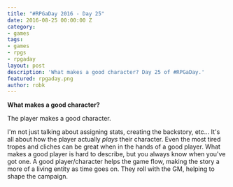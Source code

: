 ```yaml
---
title: "#RPGaDay 2016 - Day 25"
date: 2016-08-25 00:00:00 Z
category:
- games
tags:
- games
- rpgs
- rpgaday
layout: post
description: 'What makes a good character? Day 25 of #RPGaDay.'
featured: rpgaday.png
author: robk
---
```


**What makes a good character?**

The player makes a good character.

I'm not just talking about assigning stats, creating the backstory, etc... It's all about how the player actually *plays* their character. Even the most tired tropes and cliches can be great when in the hands of a good player. What makes a good player is hard to describe, but you always know when you've got one. A good player/character helps the game flow, making the story a more of a living entity as time goes on. They roll with the GM, helping to shape the campaign.
